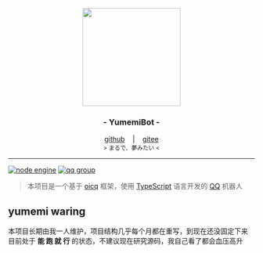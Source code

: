 <div align="center">
    <img src="https://docs.littlemaple.club/public/images/avatar/yumemi.png" width="200"/>
    <h3>
        - YumemiBot -
    </h3>
    <span>
        <a href="https://github.com/dcyuki/yumemi_bot" target="_blank">github</a>
    </span> 
    &nbsp;&nbsp; | &nbsp;&nbsp;
    <span>
        <a href="https://gitee.com/dc_yuki/yumemi_bot" target="_blank">gitee</a>
    </span> <br />
    <small> &gt; まるで、夢みたい &lt; </small> <br />
</div>

*****

[![node engine](https://img.shields.io/node/v/oicq.svg)](https://nodejs.org)
[![qq group](https://img.shields.io/badge/qq-1030982964-12B7F5)](https://jq.qq.com/?_wv=1027&k=3hcWCnhq)

> 本项目是一个基于 [oicq](https://github.com/takayama-lily/oicq) 框架，使用 [TypeScript](https://www.typescriptlang.org/) 语言开发的 [QQ](https://im.qq.com/) 机器人

## yumemi waring
本项目长期由我一人维护，项目结构几乎每个月都在重写，到现在还没固定下来  
目前处于 **能 跑 就 行** 的状态，不建议现在研究源码，我自己看了都会血压高升